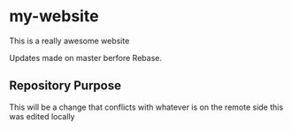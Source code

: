 # my-website

This is a really awesome website

Updates made on master berfore Rebase.

## Repository Purpose

This will be a change that conflicts
with whatever is on the remote side
this was edited locally
